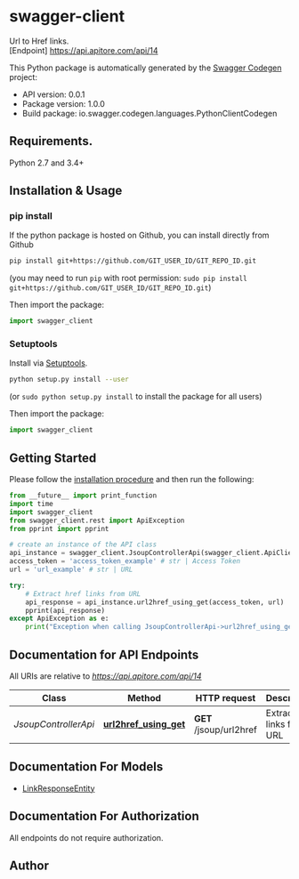 # swagger-client
Url to Href links.<BR />[Endpoint] https://api.apitore.com/api/14

This Python package is automatically generated by the [Swagger Codegen](https://github.com/swagger-api/swagger-codegen) project:

- API version: 0.0.1
- Package version: 1.0.0
- Build package: io.swagger.codegen.languages.PythonClientCodegen

## Requirements.

Python 2.7 and 3.4+

## Installation & Usage
### pip install

If the python package is hosted on Github, you can install directly from Github

```sh
pip install git+https://github.com/GIT_USER_ID/GIT_REPO_ID.git
```
(you may need to run `pip` with root permission: `sudo pip install git+https://github.com/GIT_USER_ID/GIT_REPO_ID.git`)

Then import the package:
```python
import swagger_client 
```

### Setuptools

Install via [Setuptools](http://pypi.python.org/pypi/setuptools).

```sh
python setup.py install --user
```
(or `sudo python setup.py install` to install the package for all users)

Then import the package:
```python
import swagger_client
```

## Getting Started

Please follow the [installation procedure](#installation--usage) and then run the following:

```python
from __future__ import print_function
import time
import swagger_client
from swagger_client.rest import ApiException
from pprint import pprint

# create an instance of the API class
api_instance = swagger_client.JsoupControllerApi(swagger_client.ApiClient(configuration))
access_token = 'access_token_example' # str | Access Token
url = 'url_example' # str | URL

try:
    # Extract href links from URL
    api_response = api_instance.url2href_using_get(access_token, url)
    pprint(api_response)
except ApiException as e:
    print("Exception when calling JsoupControllerApi->url2href_using_get: %s\n" % e)

```

## Documentation for API Endpoints

All URIs are relative to *https://api.apitore.com/api/14*

Class | Method | HTTP request | Description
------------ | ------------- | ------------- | -------------
*JsoupControllerApi* | [**url2href_using_get**](docs/JsoupControllerApi.md#url2href_using_get) | **GET** /jsoup/url2href | Extract href links from URL


## Documentation For Models

 - [LinkResponseEntity](docs/LinkResponseEntity.md)


## Documentation For Authorization

 All endpoints do not require authorization.


## Author



